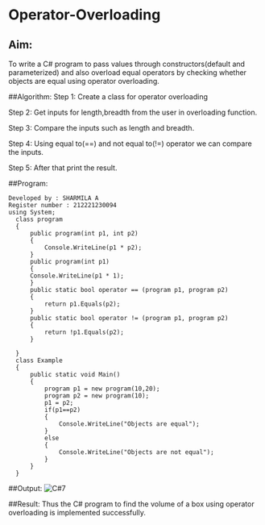 # Operator-Overloading

## Aim:
 To write a C# program to pass values through constructors(default and parameterized) and also overload equal operators by checking whether objects are equal using operator overloading. 
 
 ##Algorithm:
 Step 1:
Create a class for operator overloading

Step 2:
Get inputs for length,breadth from the user in overloading function.

Step 3:
Compare the inputs such as length and breadth.

Step 4:
Using equal to(==) and not equal to(!=) operator we can compare the inputs.

Step 5:
After that print the result.
 
 
 
 ##Program:
 ~~~
 Developed by : SHARMILA A
Register number : 212221230094
using System;
   class program
   {
       public program(int p1, int p2)
       {
           Console.WriteLine(p1 * p2);
       }
       public program(int p1)
       {
       Console.WriteLine(p1 * 1);
       }
       public static bool operator == (program p1, program p2)
       {
           return p1.Equals(p2);
       }
       public static bool operator != (program p1, program p2)
       {
           return !p1.Equals(p2);
       }

   }
   class Example
   {
       public static void Main()
       {
           program p1 = new program(10,20);
           program p2 = new program(10);
           p1 = p2;
           if(p1==p2)
           {
               Console.WriteLine("Objects are equal");
           }
           else
           {
               Console.WriteLine("Objects are not equal");
           }
       }
   }

 ~~~
 
 ##Output:
 ![C#7](https://github.com/Sharmilasha/Operator-Overloading/assets/94506182/09d2ac32-2e9d-4978-a3ee-8cae1927ce66)


 
 
 ##Result:
 Thus the C# program to find the volume of a box using operator overloading is implemented successfully.
